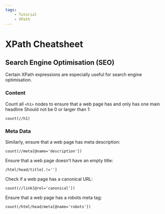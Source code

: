 ```yaml
---
tags:
    - Tutorial
    - XPath
---
```


# XPath Cheatsheet
## Search Engine Optimisation (SEO)
Certain XPath expressions are especially useful for search engine optimisation.

### Content
Count all `<h1>` nodes to ensure that a web page has and only has one main headline Should not be 0 or larger than 1:

```text title=""
count(//h1)
```

### Meta Data
Similarly, ensure that a web page has meta description:

```text title=""
count(//meta[@name='description'])
```

Ensure that a web page doesn't have an empty title:

```text title=""
/html/head/title[.!='']
```

Check if a web page has a canonical URL:

```text title=""
count(//link[@rel='canonical'])
```

Ensure that a web page has a robots meta tag:

```text title=""
count(/html/head/meta[@name='robots'])
```
